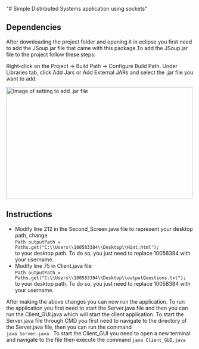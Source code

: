 "# Simple Distributed Systems application using sockets" 

<h2>Dependencies</h2>
<p>After downloading the project folder and opening it in eclipse you first need to add the JSoup.jar file that came with this package.To add the JSoup.jar file to the project follow these steps:
  
  Right-click on the Project → Build Path → Configure Build Path. Under Libraries tab, click Add Jars or Add External JARs and select the .jar file you want to add.
  
<img src = "https://i.stack.imgur.com/A6xgq.png" alt="Image of setting to add .jar file" height="300" width="500">
</p>

<h2>Instructions</h2>
<ul>
  <li>Modify line 212 in the Second_Screen.java file to represent your desktop path, change<br> 
    <code>Path outputPath = Paths.get("C:\\Users\\100583384\\Desktop\\Hint.html");</code><br>
    to your desktop path. To do so, you just need to replace 10058384 with your username. </li>
  <li>Modify line 75 in Client.java file<br>
    <code>Path outputPath = Paths.get("C:\\Users\\100583384\\Desktop\\outputQuestions.txt");</code><br>
    to your desktop path. To do so, you just need to replace 10058384 with your username.</li>
</ul>  
<p>
  After making the above changes you can now run the application. To run the application you first need to start the Server.java file and then you can run the Client_GUI.java which will start the client application. To start the Server.java file through CMD you first need to navigate to the directory of the Server.java file, then you can run the command<br>
  <code>java Server.java</code> . To start the Client_GUI you need to open a new terminal and navigate to the file then execute the command <code>java Client_GUI.java</code></p>
